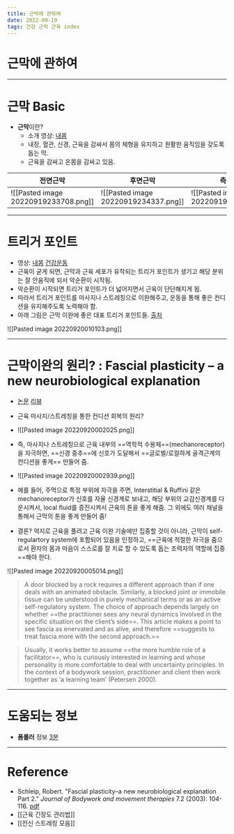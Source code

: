 ```yaml
---
title: 근막에 관하여
date: 2022-09-19
tags: 건강 근막 근육 index
---
```


# 근막에 관하여

---

# 근막 Basic 
- **근막**이란? 
	- 소개 영상: [내몸](https://youtu.be/hg2pb7Z2X9M)
	- 내장, 혈관, 신경, 근육을 감싸서 몸의 체형을 유지하고 원활한 움직임을 갖도록 돕는 막.
	- 근육을 감싸고 온몸을 감싸고 있음.

|전면근막|후면근막|측면근막|사선근막|
|---|---|---|---|
|![[Pasted image 20220919233708.png]]|![[Pasted image 20220919234337.png]]|![[Pasted image 20220919234452.png]]|![[Pasted image 20220919234522.png]]|

---

# 트리거 포인트
- 영상: [내몸](https://youtu.be/nnPM0d2aBuU) [건강운동](https://youtu.be/KBRh5cgcHiw)
- 근육이 굳게 되면, 근막과 근육 세포가 유착되는 트리거 포인트가 생기고 해당 분위는 잘 안움직에 되서 악순환이 시작됨.
- 악순환이 시작되면 트리거 포인트가 더 넓어지면서 근육이 단단해지게 됨.
- 따라서 트리거 포인트를 마사지나 스트레칭으로 이완해주고, 운동을 통해 좋은 컨디션을 유지해주도록 노력해야 함.
- 아래 그림은 근막 이완에 좋은 대표 트리거 포인트들. [출처](https://www.kauveryhospital.com/news-events/january-trigger-points)

![[Pasted image 20220920010103.png]]

---

# 근막이완의 원리? : Fascial plasticity – a new neurobiological explanation
- [논문](https://functionalfascia.com/wp-content/uploads/2017/06/Schleip-Fascial_Plasticity.pdf) [리뷰](https://youtu.be/yZL7A8R45ug)
- 근육 마사지/스트레칭을 통한 컨디션 회복의 원리?
- ![[Pasted image 20220920002025.png]]
- 즉, 마사지나 스트레칭으로 근육 내부의 ==역학적 수용체==(mechanoreceptor)을 자극하면, ==신경 중추==에 신호가 도달해서 ==글로벌/로컬하게 골격근계의 컨디션을 좋게== 만들어 줌.
- ![[Pasted image 20220920002939.png]]
- 예를 들어, 주먹으로 특정 부위에 자극을 주면, Interstitial & Ruffini 같은 mechanoreceptor가 신호를 자율 신경계로 보내고, 해당 부위의 교감신경계를 다운시켜서, local fluid를 증진시켜서 근육의 톤을 좋게 해줌. 그 외에도 여러 채널을 통해서 근막의 톤을 좋게 만들어 줌! 

- 결론? 억지로 근육을 풀려고 근육 이완 기술에만 집중할 것이 아니라, 근막이 self-regulartory system에 포함되어 있음을 인정하고, ==근육에 적절한 자극을 줌으로서 환자의 몸과 마음이 스스로를 잘 치료 할 수 있도록 돕는 조력자의 역할에 집중==해야 한다.

![[Pasted image 20220920005014.png]]

> A door blocked by a rock requires a different approach than if one deals with an animated obstacle. Similarly, a blocked joint or immobile tissue can be understood in purely mechanical terms or as an active self-regulatory system. The choice of approach depends largely on whether ==the practitioner sees any neural dynamics involved in the specific situation on the client’s side==. This article makes a point to see fascia as enervated and as alive, and therefore ==suggests to treat fascia more with the second approach.==

> Usually, it works better to assume ==the more humble role of a facilitator==, who is curiously interested in learning and whose personality is more comfortable to deal with uncertainty principles. In the context of a bodywork session, practitioner and client then work together as ‘a learning team’ (Petersen 2000).

---

# 도움되는 정보

- **폼롤러** 정보 [3분](https://youtu.be/lYeUFzvSStc)


---
# Reference

- Schleip, Robert. "Fascial plasticity–a new neurobiological explanation Part 2." _Journal of Bodywork and movement therapies_ 7.2 (2003): 104-116. [pdf](https://functionalfascia.com/wp-content/uploads/2017/06/Schleip-Fascial_Plasticity.pdf)
- [[근육 긴장도 관리법]]
- [[전신 스트레칭 모음]]